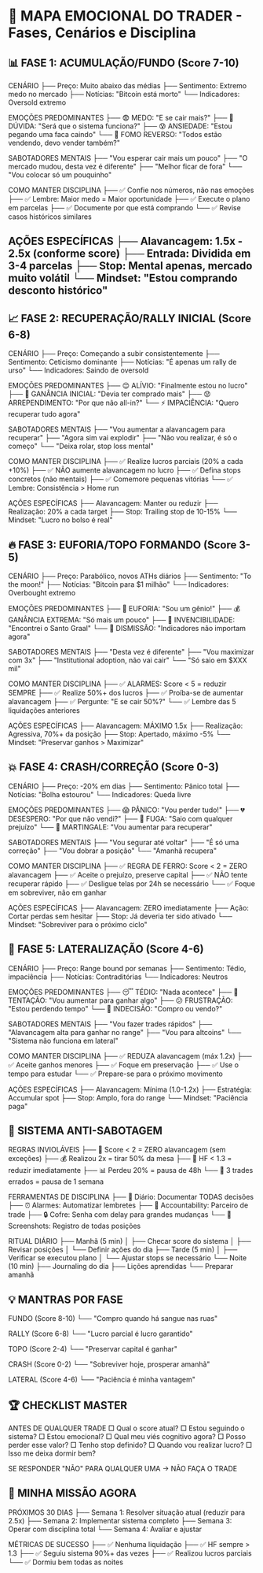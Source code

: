 # 🧠 MAPA EMOCIONAL DO TRADER - Fases, Cenários e Disciplina

## 📊 FASE 1: ACUMULAÇÃO/FUNDO (Score 7-10)

CENÁRIO
├── Preço: Muito abaixo das médias
├── Sentimento: Extremo medo no mercado
├── Notícias: "Bitcoin está morto"
└── Indicadores: Oversold extremo

EMOÇÕES PREDOMINANTES
├── 😨 MEDO: "E se cair mais?"
├── 🤔 DÚVIDA: "Será que o sistema funciona?"
├── 😰 ANSIEDADE: "Estou pegando uma faca caindo"
└── 🎯 FOMO REVERSO: "Todos estão vendendo, devo vender também?"

SABOTADORES MENTAIS
├── "Vou esperar cair mais um pouco"
├── "O mercado mudou, desta vez é diferente"
├── "Melhor ficar de fora"
└── "Vou colocar só um pouquinho"

COMO MANTER DISCIPLINA
├── ✅ Confie nos números, não nas emoções
├── ✅ Lembre: Maior medo = Maior oportunidade
├── ✅ Execute o plano em parcelas
├── ✅ Documente por que está comprando
└── ✅ Revise casos históricos similares

AÇÕES ESPECÍFICAS
├── Alavancagem: 1.5x - 2.5x (conforme score)
├── Entrada: Dividida em 3-4 parcelas
├── Stop: Mental apenas, mercado muito volátil
└── Mindset: "Estou comprando desconto histórico"
---

## 📈 FASE 2: RECUPERAÇÃO/RALLY INICIAL (Score 6-8)

CENÁRIO
├── Preço: Começando a subir consistentemente
├── Sentimento: Ceticismo dominante
├── Notícias: "É apenas um rally de urso"
└── Indicadores: Saindo de oversold

EMOÇÕES PREDOMINANTES
├── 😌 ALÍVIO: "Finalmente estou no lucro"
├── 🤑 GANÂNCIA INICIAL: "Devia ter comprado mais"
├── 😟 ARREPENDIMENTO: "Por que não all-in?"
└── ⚡ IMPACIÊNCIA: "Quero recuperar tudo agora"

SABOTADORES MENTAIS
├── "Vou aumentar a alavancagem para recuperar"
├── "Agora sim vai explodir"
├── "Não vou realizar, é só o começo"
└── "Deixa rolar, stop loss mental"

COMO MANTER DISCIPLINA
├── ✅ Realize lucros parciais (20% a cada +10%)
├── ✅ NÃO aumente alavancagem no lucro
├── ✅ Defina stops concretos (não mentais)
├── ✅ Comemore pequenas vitórias
└── ✅ Lembre: Consistência > Home run

AÇÕES ESPECÍFICAS
├── Alavancagem: Manter ou reduzir
├── Realização: 20% a cada target
├── Stop: Trailing stop de 10-15%
└── Mindset: "Lucro no bolso é real"

## 🔥 FASE 3: EUFORIA/TOPO FORMANDO (Score 3-5)

CENÁRIO
├── Preço: Parabólico, novos ATHs diários
├── Sentimento: "To the moon!"
├── Notícias: "Bitcoin para $1 milhão"
└── Indicadores: Overbought extremo

EMOÇÕES PREDOMINANTES
├── 🚀 EUFORIA: "Sou um gênio!"
├── 💰 GANÂNCIA EXTREMA: "Só mais um pouco"
├── 🦸 INVENCIBILIDADE: "Encontrei o Santo Graal"
└── 😤 DISMISSÃO: "Indicadores não importam agora"

SABOTADORES MENTAIS
├── "Desta vez é diferente"
├── "Vou maximizar com 3x"
├── "Institutional adoption, não vai cair"
└── "Só saio em $XXX mil"

COMO MANTER DISCIPLINA
├── ✅ ALARMES: Score < 5 = reduzir SEMPRE
├── ✅ Realize 50%+ dos lucros
├── ✅ Proíba-se de aumentar alavancagem
├── ✅ Pergunte: "E se cair 50%?"
└── ✅ Lembre das 5 liquidações anteriores

AÇÕES ESPECÍFICAS
├── Alavancagem: MÁXIMO 1.5x
├── Realização: Agressiva, 70%+ da posição
├── Stop: Apertado, máximo -5%
└── Mindset: "Preservar ganhos > Maximizar"

## 💥 FASE 4: CRASH/CORREÇÃO (Score 0-3)

CENÁRIO
├── Preço: -20% em dias
├── Sentimento: Pânico total
├── Notícias: "Bolha estourou"
└── Indicadores: Queda livre

EMOÇÕES PREDOMINANTES
├── 😱 PÂNICO: "Vou perder tudo!"
├── 💔 DESESPERO: "Por que não vendi?"
├── 🏃 FUGA: "Saio com qualquer prejuízo"
└── 🎰 MARTINGALE: "Vou aumentar para recuperar"

SABOTADORES MENTAIS
├── "Vou segurar até voltar"
├── "É só uma correção"
├── "Vou dobrar a posição"
└── "Amanhã recupera"

COMO MANTER DISCIPLINA
├── ✅ REGRA DE FERRO: Score < 2 = ZERO alavancagem
├── ✅ Aceite o prejuízo, preserve capital
├── ✅ NÃO tente recuperar rápido
├── ✅ Desligue telas por 24h se necessário
└── ✅ Foque em sobreviver, não em ganhar

AÇÕES ESPECÍFICAS
├── Alavancagem: ZERO imediatamente
├── Ação: Cortar perdas sem hesitar
├── Stop: Já deveria ter sido ativado
└── Mindset: "Sobreviver para o próximo ciclo"

## 🔄 FASE 5: LATERALIZAÇÃO (Score 4-6)

CENÁRIO
├── Preço: Range bound por semanas
├── Sentimento: Tédio, impaciência
├── Notícias: Contraditórias
└── Indicadores: Neutros

EMOÇÕES PREDOMINANTES
├── 😴 TÉDIO: "Nada acontece"
├── 🎲 TENTAÇÃO: "Vou aumentar para ganhar algo"
├── 😕 FRUSTRAÇÃO: "Estou perdendo tempo"
└── 🤷 INDECISÃO: "Compro ou vendo?"

SABOTADORES MENTAIS
├── "Vou fazer trades rápidos"
├── "Alavancagem alta para ganhar no range"
├── "Vou para altcoins"
└── "Sistema não funciona em lateral"

COMO MANTER DISCIPLINA
├── ✅ REDUZA alavancagem (máx 1.2x)
├── ✅ Aceite ganhos menores
├── ✅ Foque em preservação
├── ✅ Use o tempo para estudar
└── ✅ Prepare-se para o próximo movimento

AÇÕES ESPECÍFICAS
├── Alavancagem: Mínima (1.0-1.2x)
├── Estratégia: Accumular spot
├── Stop: Amplo, fora do range
└── Mindset: "Paciência paga"

## 🎯 SISTEMA ANTI-SABOTAGEM

REGRAS INVIOLÁVEIS
├── 📏 Score < 2 = ZERO alavancagem (sem exceções)
├── 💰 Realizou 2x = tirar 50% da mesa
├── 🛑 HF < 1.3 = reduzir imediatamente
├── 📊 Perdeu 20% = pausa de 48h
└── 🎰 3 trades errados = pausa de 1 semana

FERRAMENTAS DE DISCIPLINA
├── 📝 Diário: Documentar TODAS decisões
├── ⏰ Alarmes: Automatizar lembretes
├── 👥 Accountability: Parceiro de trade
├── 🔒 Cofre: Senha com delay para grandes mudanças
└── 📸 Screenshots: Registro de todas posições

RITUAL DIÁRIO
├── Manhã (5 min)
│   ├── Checar score do sistema
│   ├── Revisar posições
│   └── Definir ações do dia
├── Tarde (5 min)
│   ├── Verificar se executou plano
│   └── Ajustar stops se necessário
└── Noite (10 min)
    ├── Journaling do dia
    ├── Lições aprendidas
    └── Preparar amanhã


## 💡 MANTRAS POR FASE

FUNDO (Score 8-10)
└── "Compro quando há sangue nas ruas"

RALLY (Score 6-8)
└── "Lucro parcial é lucro garantido"

TOPO (Score 2-4)
└── "Preservar capital é ganhar"

CRASH (Score 0-2)
└── "Sobreviver hoje, prosperar amanhã"

LATERAL (Score 4-6)
└── "Paciência é minha vantagem"

## 🏆 CHECKLIST MASTER

ANTES DE QUALQUER TRADE
□ Qual o score atual?
□ Estou seguindo o sistema?
□ Estou emocional?
□ Qual meu viés cognitivo agora?
□ Posso perder esse valor?
□ Tenho stop definido?
□ Quando vou realizar lucro?
□ Isso me deixa dormir bem?

SE RESPONDER "NÃO" PARA QUALQUER UMA
→ NÃO FAÇA O TRADE

## 🎯 MINHA MISSÃO AGORA

PRÓXIMOS 30 DIAS
├── Semana 1: Resolver situação atual (reduzir para 2.5x)
├── Semana 2: Implementar sistema completo
├── Semana 3: Operar com disciplina total
└── Semana 4: Avaliar e ajustar

MÉTRICAS DE SUCESSO
├── ✅ Nenhuma liquidação
├── ✅ HF sempre > 1.3
├── ✅ Seguiu sistema 90%+ das vezes
├── ✅ Realizou lucros parciais
└── ✅ Dormiu bem todas as noites